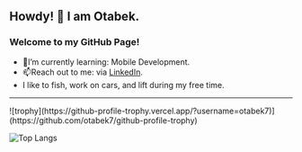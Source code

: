 ## Howdy! 👋 I am Otabek.
<h3>Welcome to my GitHub Page!</h3>

<ul>
  <li>🌱I’m currently learning: Mobile Development.</li>
  <li>📫Reach out to me: via <a href=https://linkedin.com/in/mavlonovo/>LinkedIn</a>.</li>
  <li>I like to fish, work on cars, and lift during my free time.</li>
</ul>

<hr></hr>
![trophy](https://github-profile-trophy.vercel.app/?username=otabek7)](https://github.com/otabek7/github-profile-trophy)

![Top Langs](https://github-readme-stats.vercel.app/api/top-langs/?username=otabek7&layout=compact&langs_count=8&theme=dark)
